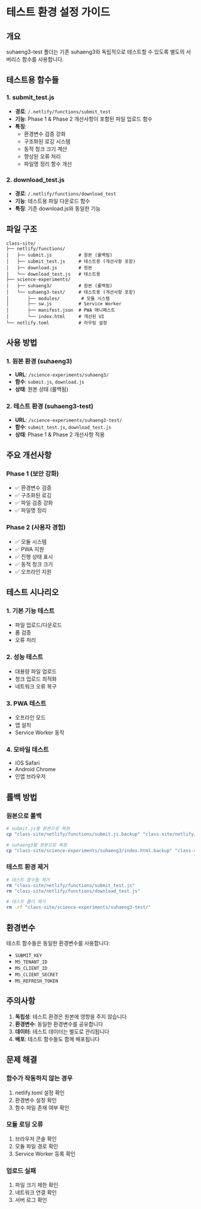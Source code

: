 # 테스트 환경 설정 가이드

## 개요
suhaeng3-test 폴더는 기존 suhaeng3와 독립적으로 테스트할 수 있도록 별도의 서버리스 함수를 사용합니다.

## 테스트용 함수들

### 1. submit_test.js
- **경로**: `/.netlify/functions/submit_test`
- **기능**: Phase 1 & Phase 2 개선사항이 포함된 파일 업로드 함수
- **특징**:
  - 환경변수 검증 강화
  - 구조화된 로깅 시스템
  - 동적 청크 크기 계산
  - 향상된 오류 처리
  - 파일명 정리 함수 개선

### 2. download_test.js
- **경로**: `/.netlify/functions/download_test`
- **기능**: 테스트용 파일 다운로드 함수
- **특징**: 기존 download.js와 동일한 기능

## 파일 구조

```
class-site/
├── netlify/functions/
│   ├── submit.js          # 원본 (롤백됨)
│   ├── submit_test.js     # 테스트용 (개선사항 포함)
│   ├── download.js        # 원본
│   └── download_test.js   # 테스트용
├── science-experiments/
│   ├── suhaeng3/          # 원본 (롤백됨)
│   └── suhaeng3-test/     # 테스트용 (개선사항 포함)
│       ├── modules/        # 모듈 시스템
│       ├── sw.js          # Service Worker
│       ├── manifest.json  # PWA 매니페스트
│       └── index.html     # 개선된 UI
└── netlify.toml           # 라우팅 설정
```

## 사용 방법

### 1. 원본 환경 (suhaeng3)
- **URL**: `/science-experiments/suhaeng3/`
- **함수**: `submit.js`, `download.js`
- **상태**: 원본 상태 (롤백됨)

### 2. 테스트 환경 (suhaeng3-test)
- **URL**: `/science-experiments/suhaeng3-test/`
- **함수**: `submit_test.js`, `download_test.js`
- **상태**: Phase 1 & Phase 2 개선사항 적용

## 주요 개선사항

### Phase 1 (보안 강화)
- ✅ 환경변수 검증
- ✅ 구조화된 로깅
- ✅ 파일 검증 강화
- ✅ 파일명 정리

### Phase 2 (사용자 경험)
- ✅ 모듈 시스템
- ✅ PWA 지원
- ✅ 진행 상태 표시
- ✅ 동적 청크 크기
- ✅ 오프라인 지원

## 테스트 시나리오

### 1. 기본 기능 테스트
- 파일 업로드/다운로드
- 폼 검증
- 오류 처리

### 2. 성능 테스트
- 대용량 파일 업로드
- 청크 업로드 최적화
- 네트워크 오류 복구

### 3. PWA 테스트
- 오프라인 모드
- 앱 설치
- Service Worker 동작

### 4. 모바일 테스트
- iOS Safari
- Android Chrome
- 인앱 브라우저

## 롤백 방법

### 원본으로 롤백
```bash
# submit.js를 원본으로 복원
cp "class-site/netlify/functions/submit.js.backup" "class-site/netlify/functions/submit.js"

# suhaeng3를 원본으로 복원
cp "class-site/science-experiments/suhaeng3/index.html.backup" "class-site/science-experiments/suhaeng3/index.html"
```

### 테스트 환경 제거
```bash
# 테스트 함수들 제거
rm "class-site/netlify/functions/submit_test.js"
rm "class-site/netlify/functions/download_test.js"

# 테스트 폴더 제거
rm -rf "class-site/science-experiments/suhaeng3-test/"
```

## 환경변수

테스트 함수들은 동일한 환경변수를 사용합니다:
- `SUBMIT_KEY`
- `MS_TENANT_ID`
- `MS_CLIENT_ID`
- `MS_CLIENT_SECRET`
- `MS_REFRESH_TOKEN`

## 주의사항

1. **독립성**: 테스트 환경은 원본에 영향을 주지 않습니다
2. **환경변수**: 동일한 환경변수를 공유합니다
3. **데이터**: 테스트 데이터는 별도로 관리됩니다
4. **배포**: 테스트 함수들도 함께 배포됩니다

## 문제 해결

### 함수가 작동하지 않는 경우
1. netlify.toml 설정 확인
2. 환경변수 설정 확인
3. 함수 파일 존재 여부 확인

### 모듈 로딩 오류
1. 브라우저 콘솔 확인
2. 모듈 파일 경로 확인
3. Service Worker 등록 확인

### 업로드 실패
1. 파일 크기 제한 확인
2. 네트워크 연결 확인
3. 서버 로그 확인
